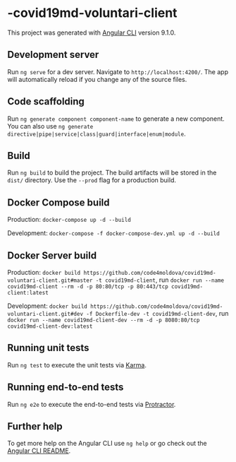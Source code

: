 # -covid19md-voluntari-client

This project was generated with [Angular CLI](https://github.com/angular/angular-cli) version 9.1.0.

## Development server

Run `ng serve` for a dev server. Navigate to `http://localhost:4200/`. The app will automatically reload if you change any of the source files.

## Code scaffolding

Run `ng generate component component-name` to generate a new component. You can also use `ng generate directive|pipe|service|class|guard|interface|enum|module`.

## Build

Run `ng build` to build the project. The build artifacts will be stored in the `dist/` directory. Use the `--prod` flag for a production build.

## Docker Compose build

Production: `docker-compose up -d --build`

Development: `docker-compose -f docker-compose-dev.yml up -d --build`

## Docker Server build

Production: `docker build https://github.com/code4moldova/covid19md-voluntari-client.git#master -t covid19md-client`, run `docker run --name covid19md-client --rm -d -p 80:80/tcp -p 80:443/tcp covid19md-client:latest`

Development: `docker build https://github.com/code4moldova/covid19md-voluntari-client.git#dev -f Dockerfile-dev -t covid19md-client-dev`, run `docker run --name covid19md-client-dev --rm -d -p 8080:80/tcp covid19md-client-dev:latest`

## Running unit tests

Run `ng test` to execute the unit tests via [Karma](https://karma-runner.github.io).

## Running end-to-end tests

Run `ng e2e` to execute the end-to-end tests via [Protractor](http://www.protractortest.org/).

## Further help

To get more help on the Angular CLI use `ng help` or go check out the [Angular CLI README](https://github.com/angular/angular-cli/blob/master/README.md).
